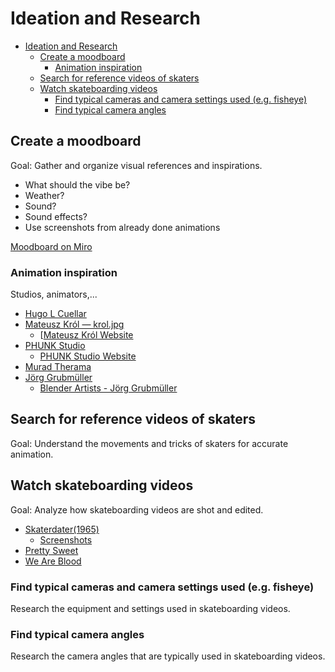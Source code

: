 # Ideation and Research

- [Ideation and Research](#ideation-and-research)
  - [Create a moodboard](#create-a-moodboard)
    - [Animation inspiration](#animation-inspiration)
  - [Search for reference videos of skaters](#search-for-reference-videos-of-skaters)
  - [Watch skateboarding videos](#watch-skateboarding-videos)
    - [Find typical cameras and camera settings used (e.g. fisheye)](#find-typical-cameras-and-camera-settings-used-eg-fisheye)
    - [Find typical camera angles](#find-typical-camera-angles)

## Create a moodboard

Goal: Gather and organize visual references and inspirations.

- What should the vibe be?
- Weather?
- Sound?
- Sound effects?
- Use screenshots from already done animations

[Moodboard on Miro](https://miro.com/app/board/uXjVMhXxN68=/?share_link_id=148584472550)

### Animation inspiration

Studios, animators,...

- [Hugo L Cuellar](https://www.instagram.com/hugolcuellar/)
- [Mateusz Król — krol.jpg](https://www.instagram.com/krol.jpg/)
  - [[Mateusz Król Website](https://www.mateuszkrol.com/)
- [PHUNK Studio](https://www.instagram.com/phunk.studio/)
  - [PHUNK Studio Website](https://www.phunk.studio/)
- [Murad Therama](https://www.instagram.com/murad_therama/)
- [Jörg Grubmüller](https://www.instagram.com/joergsla/)
  - [Blender Artists - Jörg Grubmüller](https://blenderartists.org/u/joergsla/activity/portfolio)

## Search for reference videos of skaters

Goal: Understand the movements and tricks of skaters for accurate animation.

## Watch skateboarding videos

Goal: Analyze how skateboarding videos are shot and edited.

- [Skaterdater(1965)](https://www.youtube.com/watch?v=IhgrkjSyrJU)
  - [Screenshots](visual_references/Skaterdater)
- [Pretty Sweet](https://www.youtube.com/watch?v=-uajL18NcwU)
- [We Are Blood](https://www.youtube.com/watch?v=j5uc5PEs-DA)

### Find typical cameras and camera settings used (e.g. fisheye)

Research the equipment and settings used in skateboarding videos.

### Find typical camera angles

Research the camera angles that are typically used in skateboarding videos.